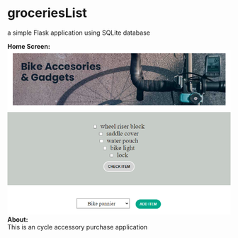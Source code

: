 # groceriesList
a simple Flask application using SQLite database

**Home Screen:**
<br>
![Wireframe](https://github.com/SelvaKumar1995sri/Bike-Accessories/blob/main/img/cycle.PNG)
<br>
**About:**
<br>
This is an cycle accessory purchase application 
